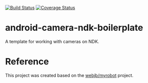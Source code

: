 [![Build Status](https://travis-ci.org/anishitani/android-camera-ndk-boilerplate.svg?branch=master)](https://travis-ci.org/anishitani/android-camera-ndk-boilerplate)
[![Coverage Status](https://coveralls.io/repos/github/anishitani/android-camera-ndk-boilerplate/badge.svg?branch=master)](https://coveralls.io/github/anishitani/android-camera-ndk-boilerplate?branch=master)

# android-camera-ndk-boilerplate
A template for working with cameras on NDK.

# Reference
This project was created based on the [webjb/myrobot](https://github.com/webjb/myrobot) project.
